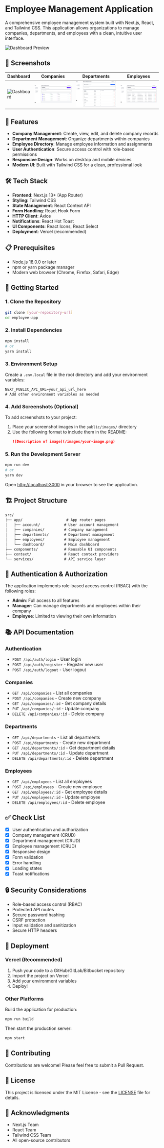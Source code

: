 # Employee Management Application

A comprehensive employee management system built with Next.js, React, and Tailwind CSS. This application allows organizations to manage companies, departments, and employees with a clean, intuitive user interface.

![Dashboard Preview](public/images/dashboard-preview.png)

## 📸 Screenshots

| Dashboard | Companies | Departments | Employees |
|-----------|-----------|-------------|-----------|
| ![Dashboard](public/images/dashboard.png) | ![Companies](public/images/company.png) | ![Departments](public/images/departments.png) | ![Employees](public/images/employees.png) |

## 🚀 Features

- **Company Management**: Create, view, edit, and delete company records
- **Department Management**: Organize departments within companies
- **Employee Directory**: Manage employee information and assignments
- **User Authentication**: Secure access control with role-based permissions
- **Responsive Design**: Works on desktop and mobile devices
- **Modern UI**: Built with Tailwind CSS for a clean, professional look

## 🛠️ Tech Stack

- **Frontend**: Next.js 13+ (App Router)
- **Styling**: Tailwind CSS
- **State Management**: React Context API
- **Form Handling**: React Hook Form
- **HTTP Client**: Axios
- **Notifications**: React Hot Toast
- **UI Components**: React Icons, React Select
- **Deployment**: Vercel (recommended)

## 📋 Prerequisites

- Node.js 18.0.0 or later
- npm or yarn package manager
- Modern web browser (Chrome, Firefox, Safari, Edge)

## 🚀 Getting Started

### 1. Clone the Repository

```bash
git clone [your-repository-url]
cd employee-app
```

### 2. Install Dependencies

```bash
npm install
# or
yarn install
```

### 3. Environment Setup

Create a `.env.local` file in the root directory and add your environment variables:

```env
NEXT_PUBLIC_API_URL=your_api_url_here
# Add other environment variables as needed
```

### 4. Add Screenshots (Optional)

To add screenshots to your project:

1. Place your screenshot images in the `public/images/` directory
2. Use the following format to include them in the README:
   ```markdown
   ![Description of image](/images/your-image.png)
   ```

### 5. Run the Development Server

```bash
npm run dev
# or
yarn dev
```

Open [http://localhost:3000](http://localhost:3000) in your browser to see the application.

## 🏗️ Project Structure

```
src/
├── app/                    # App router pages
│   ├── account/           # User account management
│   ├── companies/         # Company management
│   ├── departments/       # Department management
│   ├── employees/         # Employee management
│   └── dashboard/         # Main dashboard
├── components/            # Reusable UI components
├── context/               # React context providers
└── services/              # API service layer
```

## 🔐 Authentication & Authorization

The application implements role-based access control (RBAC) with the following roles:

- **Admin**: Full access to all features
- **Manager**: Can manage departments and employees within their company
- **Employee**: Limited to viewing their own information

## 📚 API Documentation

### Authentication

- `POST /api/auth/login` - User login
- `POST /api/auth/register` - Register new user
- `POST /api/auth/logout` - User logout

### Companies

- `GET /api/companies` - List all companies
- `POST /api/companies` - Create new company
- `GET /api/companies/:id` - Get company details
- `PUT /api/companies/:id` - Update company
- `DELETE /api/companies/:id` - Delete company

### Departments

- `GET /api/departments` - List all departments
- `POST /api/departments` - Create new department
- `GET /api/departments/:id` - Get department details
- `PUT /api/departments/:id` - Update department
- `DELETE /api/departments/:id` - Delete department

### Employees

- `GET /api/employees` - List all employees
- `POST /api/employees` - Create new employee
- `GET /api/employees/:id` - Get employee details
- `PUT /api/employees/:id` - Update employee
- `DELETE /api/employees/:id` - Delete employee

## ✅ Check List

- [x] User authentication and authorization
- [x] Company management (CRUD)
- [x] Department management (CRUD)
- [x] Employee management (CRUD)
- [x] Responsive design
- [x] Form validation
- [x] Error handling
- [x] Loading states
- [x] Toast notifications

## 🔒 Security Considerations

- Role-based access control (RBAC)
- Protected API routes
- Secure password hashing
- CSRF protection
- Input validation and sanitization
- Secure HTTP headers

## 🚀 Deployment

### Vercel (Recommended)

1. Push your code to a GitHub/GitLab/Bitbucket repository
2. Import the project on Vercel
3. Add your environment variables
4. Deploy!

### Other Platforms

Build the application for production:

```bash
npm run build
```

Then start the production server:

```bash
npm start
```

## 🤝 Contributing

Contributions are welcome! Please feel free to submit a Pull Request.

## 📄 License

This project is licensed under the MIT License - see the [LICENSE](LICENSE) file for details.

## 🙏 Acknowledgments

- Next.js Team
- React Team
- Tailwind CSS Team
- All open-source contributors
